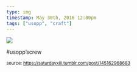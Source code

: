 ```yaml
---
type: img
timestamp: May 30th, 2016 12:00pm
tags: ["usopp", "craft"]
---
```

<img src="https://saturdayxiii.github.io/media/145162968683.jpg"/>
                                                                                          
#usopp’screw
 
                                    
                
                
                
                
                                
<small>source: https://saturdayxiii.tumblr.com/post/145162968683</small>